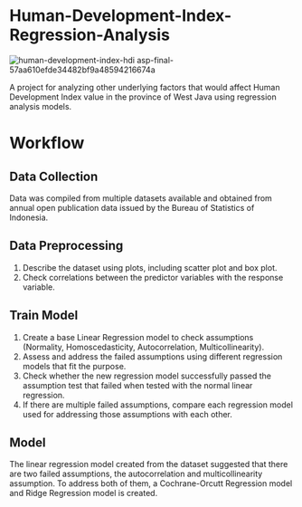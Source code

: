 # Human-Development-Index-Regression-Analysis
![human-development-index-hdi asp-final-57aa610efde34482bf9a48594216674a](https://github.com/user-attachments/assets/c9d60bd7-3fac-4804-a53e-082b49e78f8d)

A project for analyzing other underlying factors that would affect Human Development Index value in the province of West Java using regression analysis models.

# Workflow
## Data Collection
Data was compiled from multiple datasets available and obtained from annual open publication data issued by the Bureau of Statistics of Indonesia.

## Data Preprocessing
1. Describe the dataset using plots, including scatter plot and box plot.
2. Check correlations between the predictor variables with the response variable.

## Train Model
1. Create a base Linear Regression model to check assumptions (Normality, Homoscedasticity, Autocorrelation, Multicollinearity).
2. Assess and address the failed assumptions using different regression models that fit the purpose.
3. Check whether the new regression model successfully passed the assumption test that failed when tested with the normal linear regression.
4. If there are multiple failed assumptions, compare each regression model used for addressing those assumptions with each other.

## Model
The linear regression model created from the dataset suggested that there are two failed assumptions, the autocorrelation and multicollinearity assumption. To address both of them, a Cochrane-Orcutt Regression model and Ridge Regression model is created.

